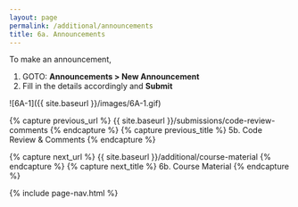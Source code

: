 ```yaml
---
layout: page
permalink: /additional/announcements
title: 6a. Announcements
---
```


To make an announcement, 
  1. GOTO: **Announcements > New Announcement**
  2. Fill in the details accordingly and **Submit**

![6A-1]({{ site.baseurl }}/images/6A-1.gif)

{% capture previous_url %} {{ site.baseurl }}/submissions/code-review-comments {% endcapture %}
{% capture previous_title %} 5b. Code Review & Comments {% endcapture %}

{% capture next_url %} {{ site.baseurl }}/additional/course-material {% endcapture %}
{% capture next_title %} 6b. Course Material {% endcapture %}

{% include page-nav.html %}
